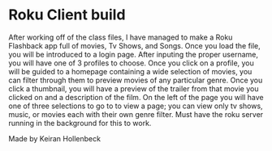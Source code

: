 # Roku Client build

After working off of the class files, I have managed to make a Roku Flashback app full of movies, Tv Shows, and Songs. Once you load the file, you will be introduced to a login page. After inputing the proper username, you will have one of 3 profiles to choose.
Once you click on a profile, you will be guided to a homepage containing a wide selection of movies, you can filter through them to preview movies of any particular genre. Once you click a thumbnail, you will have a preview of the trailer from that movie you clicked on and a description of the film.
On the left of the page you will have one of three selections to go to to view a page; you can view only tv shows, music, or movies each with their own genre filter. Must have the roku server running in the background for this to work.

Made by Keiran Hollenbeck
